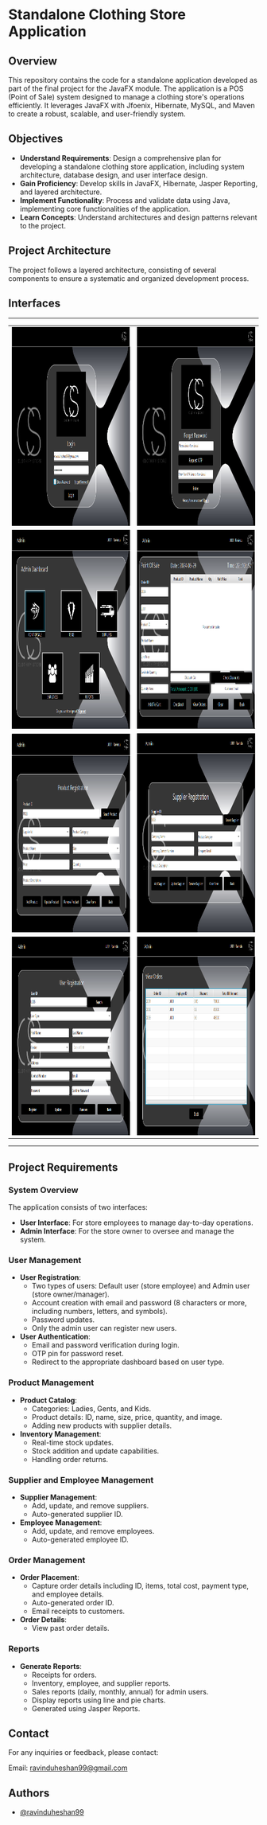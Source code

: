 # Standalone Clothing Store Application

## Overview

This repository contains the code for a standalone application developed as part of the final project for the JavaFX module. The application is a POS (Point of Sale) system designed to manage a clothing store's operations efficiently. It leverages JavaFX with Jfoenix, Hibernate, MySQL, and Maven to create a robust, scalable, and user-friendly system.

## Objectives

- **Understand Requirements**: Design a comprehensive plan for developing a standalone clothing store application, including system architecture, database design, and user interface design.
- **Gain Proficiency**: Develop skills in JavaFX, Hibernate, Jasper Reporting, and layered architecture.
- **Implement Functionality**: Process and validate data using Java, implementing core functionalities of the application.
- **Learn Concepts**: Understand architectures and design patterns relevant to the project.

## Project Architecture

The project follows a layered architecture, consisting of several components to ensure a systematic and organized development process.

## Interfaces

---

<table>
   <tr>
    <td><img src="https://github.com/ravinduheshan99/Clothify-Store-POS/blob/main/assets/1.png" alt="Interface 01" width="1200" height="400"></td>
    <td><img src="https://github.com/ravinduheshan99/Clothify-Store-POS/blob/main/assets/6.png" alt="Interface 06" width="1200" height="400"></td>
  </tr>
   
  <tr>
    <td><img src="https://github.com/ravinduheshan99/Clothify-Store-POS/blob/main/assets/8.png" alt="Interface 08" width="1200" height="400"></td>
    <td><img src="https://github.com/ravinduheshan99/Clothify-Store-POS/blob/main/assets/2.png" alt="Interface 02" width="1200" height="400"></td>
  </tr>
  
  <tr>
    <td><img src="https://github.com/ravinduheshan99/Clothify-Store-POS/blob/main/assets/3.png" alt="Interface 03" width="1200" height="400"></td>
    <td><img src="https://github.com/ravinduheshan99/Clothify-Store-POS/blob/main/assets/4.png" alt="Interface 04" width="1200" height="400"></td>
  </tr>
  
  <tr>
    <td><img src="https://github.com/ravinduheshan99/Clothify-Store-POS/blob/main/assets/5.png" alt="Interface 05" width="1200" height="400"></td>
    <td><img src="https://github.com/ravinduheshan99/Clothify-Store-POS/blob/main/assets/7.png" alt="Interface 07" width="1200" height="400"></td>
  </tr>
  
</table>

---

## Project Requirements

### System Overview

The application consists of two interfaces:
- **User Interface**: For store employees to manage day-to-day operations.
- **Admin Interface**: For the store owner to oversee and manage the system.

### User Management

- **User Registration**: 
  - Two types of users: Default user (store employee) and Admin user (store owner/manager).
  - Account creation with email and password (8 characters or more, including numbers, letters, and symbols).
  - Password updates.
  - Only the admin user can register new users.
- **User Authentication**: 
  - Email and password verification during login.
  - OTP pin for password reset.
  - Redirect to the appropriate dashboard based on user type.

### Product Management

- **Product Catalog**:
  - Categories: Ladies, Gents, and Kids.
  - Product details: ID, name, size, price, quantity, and image.
  - Adding new products with supplier details.
- **Inventory Management**:
  - Real-time stock updates.
  - Stock addition and update capabilities.
  - Handling order returns.

### Supplier and Employee Management

- **Supplier Management**:
  - Add, update, and remove suppliers.
  - Auto-generated supplier ID.
- **Employee Management**:
  - Add, update, and remove employees.
  - Auto-generated employee ID.

### Order Management

- **Order Placement**:
  - Capture order details including ID, items, total cost, payment type, and employee details.
  - Auto-generated order ID.
  - Email receipts to customers.
- **Order Details**:
  - View past order details.

### Reports

- **Generate Reports**:
  - Receipts for orders.
  - Inventory, employee, and supplier reports.
  - Sales reports (daily, monthly, annual) for admin users.
  - Display reports using line and pie charts.
  - Generated using Jasper Reports.

## Contact

For any inquiries or feedback, please contact:

Email: ravinduheshan99@gmail.com

## Authors

- [@ravinduheshan99](https://github.com/ravinduheshan99)
